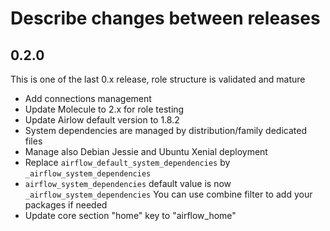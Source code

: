 # Describe changes between releases

## 0.2.0

This is one of the last 0.x release, role structure is validated and mature

* Add connections management
* Update Molecule to 2.x for role testing
* Update Airlow default version to 1.8.2
* System dependencies are managed by distribution/family dedicated files
* Manage also Debian Jessie and Ubuntu Xenial deployment
* Replace `airflow_default_system_dependencies` by `_airflow_system_dependencies`
* `airflow_system_dependencies` default value is now `_airflow_system_dependencies`
  You can use combine filter to add your packages if needed
* Update core section "home" key to "airflow_home"
